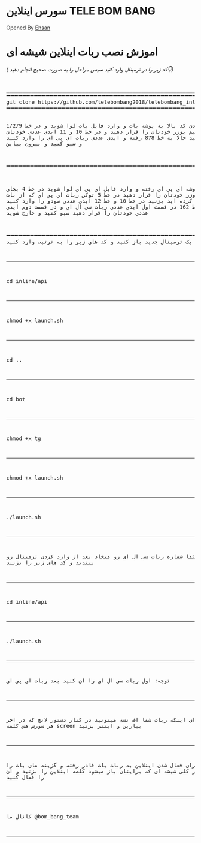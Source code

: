 ﻿# سورس اینلاین TELE BOM BANG
Opened By <a href="https://telegram.me/bom_bang_team">Ehsan</a>


# اموزش نصب ربات اینلاین شیشه ای

<h6>( کد زیر را در ترمینال وارد کنید سپس مراحل را به صورت صحیح انجام دهید👇)</h6>
<pre>
__________________________________________________________________________________
➖➖➖➖➖➖➖➖➖➖➖➖➖➖➖➖➖➖➖➖➖➖➖➖➖➖➖➖➖➖➖➖➖➖➖➖➖➖➖➖➖➖➖➖➖➖➖➖➖➖➖➖➖➖➖➖➖➖➖➖➖➖➖➖➖➖➖➖➖➖➖➖➖➖➖
<span>git clone https://github.com/telebombang2018/telebombang_inline.git</span>
➖➖➖➖➖➖➖➖➖➖➖➖➖➖➖➖➖➖➖➖➖➖➖➖➖➖➖➖➖➖➖➖➖➖➖➖➖➖➖➖➖➖➖➖➖➖➖➖➖➖➖➖➖➖➖➖➖➖➖➖➖➖➖➖➖➖➖➖➖➖➖➖➖➖➖

 بعد از زدن کد بالا به پوشه بات و  وارد فایل بات لوا شوید و در خط 1/2/9 به جای یوزرنیم یوزر خودتان را قرار دهید
 و در خط 10 و 11 ایدی عددی خودتان را قرار دهید
 حالا به خط 878 رفته و ایدی عددی ربات ای پی ای را وارد کنید و سیو کنید و بیرون بیاین
 
➖➖➖➖➖➖➖➖➖➖➖➖➖➖➖➖➖➖➖➖➖➖➖➖➖➖➖➖➖➖➖➖➖➖➖➖➖➖➖➖➖➖➖➖➖➖➖➖➖➖➖➖➖➖➖➖➖➖➖➖➖➖➖➖➖➖➖➖➖➖➖➖➖➖➖

حالا به پوشه ای پی ای رفته و وارد فایل ای پی ای لوا شوید
در خط 4 بجای یوزرنیم یوزر خودتان را قرار دهید
در خط 5 توکن ربات ای پی ای که از بات فادر دریافت کرده اید بزنید
در خط 10 و خط 12 ایدی عددی سودو را وارد کنید
 حالا در خط 162  در قسمت اول ایدی عددی ربات سی ال ای و در قسمت دوم ایدی عددی خودتان را قرار دهید
 سیو کنید و خارج شوید
 
➖➖➖➖➖➖➖➖➖➖➖➖➖➖➖➖➖➖➖➖➖➖➖➖➖➖➖➖➖➖➖➖➖➖➖➖➖➖➖➖➖➖➖➖➖➖➖➖➖➖➖➖➖➖➖➖➖➖➖➖➖➖➖➖➖➖➖➖➖➖➖➖➖➖➖
حالا یک ترمینال جدید باز کنید و کد های زیر را به ترتیب وارد کنید
________________________________________________________________________________________________________________________________________
<span>cd inline/api</span>
________________________________________________________________________________________________________________________________________
<span>chmod +x launch.sh</span>
________________________________________________________________________________________________________________________________________

<span>cd ..</span>
________________________________________________________________________________________________________________________________________

<span>cd bot</span>
________________________________________________________________________________________________________________________________________

<span>chmod +x tg</span>
________________________________________________________________________________________________________________________________________

<span>chmod +x launch.sh</span>
________________________________________________________________________________________________________________________________________

<span>./launch.sh</span>
________________________________________________________________________________________________________________________________________

 حالا از شما شماره ربات سی ال ای رو میخاد بعد از وارد کردن ترمینال رو ببندید و کد های زیر را بزنید
 _______________________________________________________________________________________________________________________________________

<span>cd inline/api</span>
________________________________________________________________________________________________________________________________________

<span>./launch.sh</span>
________________________________________________________________________________________________________________________________________
توجه: اول ربات سی ال ای را ان کنید بعد ربات ای پی ای
________________________________________________________________________________________________________________________________________
توجه: برای اینکه ربات شما اف نشه میتونید در کنار دستور لانچ که در اخر هر سورس هس کلمه
screen
بیارین و اینتر بزنید
________________________________________________________________________________________________________________________________________
توجه: برای فعال شدن اینلاین به ربات بات فادر رفته و 
گزینه مای بات را بزنید بعد در کلی شیشه ای که برایتان باز میشود کلمه اینلاین را بزنید و ان را فعال کنید
________________________________________________________________________________________________________________________________________
کانال ما
@bom_bang_team

****************************************************************************************************************************************
